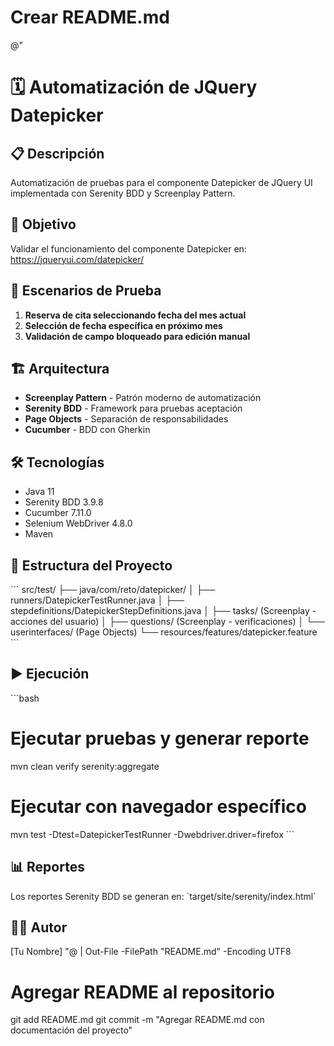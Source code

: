 # Crear README.md
@"
# 🗓️ Automatización de JQuery Datepicker

## 📋 Descripción
Automatización de pruebas para el componente Datepicker de JQuery UI implementada con Serenity BDD y Screenplay Pattern.

## 🎯 Objetivo
Validar el funcionamiento del componente Datepicker en: https://jqueryui.com/datepicker/

## 🧪 Escenarios de Prueba
1. **Reserva de cita seleccionando fecha del mes actual**
2. **Selección de fecha específica en próximo mes** 
3. **Validación de campo bloqueado para edición manual**

## 🏗️ Arquitectura
- **Screenplay Pattern** - Patrón moderno de automatización
- **Serenity BDD** - Framework para pruebas aceptación
- **Page Objects** - Separación de responsabilidades
- **Cucumber** - BDD con Gherkin

## 🛠️ Tecnologías
- Java 11
- Serenity BDD 3.9.8
- Cucumber 7.11.0
- Selenium WebDriver 4.8.0
- Maven

## 📁 Estructura del Proyecto
\`\`\`
src/test/
├── java/com/reto/datepicker/
│   ├── runners/DatepickerTestRunner.java
│   ├── stepdefinitions/DatepickerStepDefinitions.java
│   ├── tasks/ (Screenplay - acciones del usuario)
│   ├── questions/ (Screenplay - verificaciones)
│   └── userinterfaces/ (Page Objects)
└── resources/features/datepicker.feature
\`\`\`

## ▶️ Ejecución
\`\`\`bash
# Ejecutar pruebas y generar reporte
mvn clean verify serenity:aggregate

# Ejecutar con navegador específico
mvn test -Dtest=DatepickerTestRunner -Dwebdriver.driver=firefox
\`\`\`

## 📊 Reportes
Los reportes Serenity BDD se generan en: \`target/site/serenity/index.html\`

## 👨‍💻 Autor
[Tu Nombre]
"@ | Out-File -FilePath "README.md" -Encoding UTF8

# Agregar README al repositorio
git add README.md
git commit -m "Agregar README.md con documentación del proyecto"
